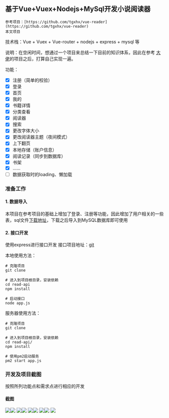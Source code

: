 ## 基于Vue+Vuex+Nodejs+MySql开发小说阅读器

    参考项目：[https://github.com/tgxhx/vue-reader](https://github.com/tgxhx/vue-reader)
    本文项目
    
技术栈：Vue + Vuex + Vue-router + nodejs + express + mysql 等

说明：在空闲时间，想通过一个项目来总结一下目前的知识体系，因此在参考 [大佬](https://github.com/tgxhx)的项目之后，打算自己实现一遍。

功能：
- [x] 注册（简单的校验）
- [x] 登录
- [x] 首页
- [x] 我的
- [x] 书籍详情
- [x] 分类查看
- [x] 阅读器
- [x] 搜索
- [x] 更改字体大小
- [x] 更改阅读器主题（夜间模式）
- [x] 上下翻页
- [x] 本地存储（账户信息）
- [x] 阅读记录（同步到数据库）
- [x] 书架
- [x] ......
- [ ] 数据获取时的loading、懒加载

### 准备工作
#### 1. 数据导入
本项目在参考项目的基础上增加了登录、注册等功能，因此增加了用户相关的一些表，sql文件[下载地址](https://note.youdao.com/)，下载之后导入到MySQL数据库即可使用


#### 2. 接口开发
使用express进行接口开发
接口项目地址：[git]()

本地使用方法：
```shell
# 克隆项目
git clone 

# 进入到项目根目录，安装依赖
cd read-api
npm install

# 启动接口
node app.js
```

服务器使用方法：
```shell
# 克隆项目
git clone

# 进入到项目根目录，安装依赖
cd read-api/
npm install

# 使用pm2启动服务
pm2 start app.js
```

### 开发及项目截图
按照所列功能点和需求点进行相应的开发
#### 截图
![](screen/7.png)![](screen/6.png)
![](screen/1.png)![](screen/2.png)
![](screen/3.png)![](screen/4.png)
![](screen/5.png)![](screen/8.png)
![](screen/9.png)
